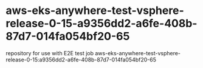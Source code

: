 # aws-eks-anywhere-test-vsphere-release-0-15-a9356dd2-a6fe-408b-87d7-014fa054bf20-65
repository for use with E2E test job aws-eks-anywhere-test-vsphere-release-0-15:a9356dd2-a6fe-408b-87d7-014fa054bf20-65
